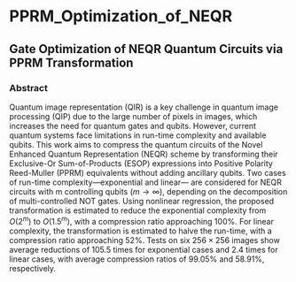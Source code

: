 # PPRM_Optimization_of_NEQR
## Gate Optimization of NEQR Quantum Circuits via PPRM Transformation

### Abstract

Quantum image representation (QIR) is a key challenge in quantum image processing (QIP) due to the large number of pixels in images, which increases the need for quantum gates and qubits. However, current quantum systems face limitations in run-time complexity and available qubits. This work aims to compress the quantum circuits of the Novel Enhanced Quantum Representation (NEQR) scheme by transforming their Exclusive-Or Sum-of-Products (ESOP) expressions into Positive Polarity Reed-Muller (PPRM) equivalents without adding ancillary qubits. Two cases of run-time complexity—exponential and linear— are considered for NEQR circuits with m controlling qubits $(m\rightarrow\infty)$, depending on the decomposition of multi-controlled NOT gates. Using nonlinear regression, the proposed transformation is estimated to reduce the exponential complexity from $O(2^{m})$ to $O(1.5^{m})$, with a compression ratio approaching 100%. For linear complexity, the transformation is estimated to halve the run-time, with a compression ratio approaching 52%. Tests on six $256\times256$ images show average reductions of 105.5 times for exponential cases and 2.4 times for linear cases, with average compression ratios of 99.05% and 58.91%, respectively.
